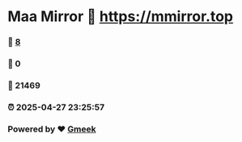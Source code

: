 # Maa Mirror :link: https://mmirror.top 
### :page_facing_up: [8](https://mmirror.top/tag.html) 
### :speech_balloon: 0 
### :hibiscus: 21469 
### :alarm_clock: 2025-04-27 23:25:57 
### Powered by :heart: [Gmeek](https://github.com/Meekdai/Gmeek)
